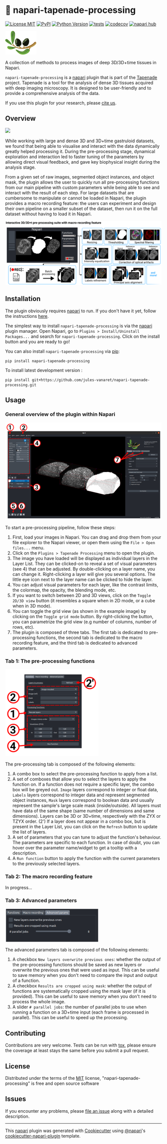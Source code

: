 # :herb: napari-tapenade-processing

[![License MIT](https://img.shields.io/pypi/l/napari-tapenade-processing.svg?color=green)](https://github.com/jules-vanaret/napari-tapenade-processing/raw/main/LICENSE)
[![PyPI](https://img.shields.io/pypi/v/napari-tapenade-processing.svg?color=green)](https://pypi.org/project/napari-tapenade-processing)
[![Python Version](https://img.shields.io/pypi/pyversions/napari-tapenade-processing.svg?color=green)](https://python.org)
[![tests](https://github.com/jules-vanaret/napari-tapenade-processing/workflows/tests/badge.svg)](https://github.com/jules-vanaret/napari-tapenade-processing/actions)
[![codecov](https://codecov.io/gh/jules-vanaret/napari-tapenade-processing/branch/main/graph/badge.svg)](https://codecov.io/gh/jules-vanaret/napari-tapenade-processing)
[![napari hub](https://img.shields.io/endpoint?url=https://api.napari-hub.org/shields/napari-tapenade-processing)](https://napari-hub.org/plugins/napari-tapenade-processing)

<img src="https://github.com/GuignardLab/tapenade/blob/main/imgs/tapenade3.png" width="100">

A collection of methods to process images of deep 3D/3D+time tissues in Napari.

`napari-tapenade-processing` is a [napari] plugin that is part of the [Tapenade](https://github.com/GuignardLab/tapenade) project. Tapenade is a tool for the analysis of dense 3D tissues acquired with deep imaging microscopy. It is designed to be user-friendly and to provide a comprehensive analysis of the data.

If you use this plugin for your research, please [cite us](https://github.com/GuignardLab/tapenade/blob/main/README.md#how-to-cite).

## Overview

<img src="https://github.com/GuignardLab/tapenade/blob/main/imgs/napari_preproc_demo.gif" width="100"/>

While working with large and dense 3D and 3D+time gastruloid datasets, we found that being able to visualise and interact with the data dynamically greatly helped processing it.
During the pre-processing stage, dynamical exploration and interaction led to faster tuning of the parameters by allowing direct visual feedback, and gave key biophysical insight during the analysis stage.

From a given set of raw images, segmented object instances, and object mask, the plugin allows the user to quickly run all pre-processing functions from our main pipeline with custom parameters while being able to see and interact with the result of each step. For large datasets that are cumbersome to manipulate or cannot be loaded in Napari, the plugin provides a macro recording feature: the users can experiment and design their own pipeline on a smaller subset of the dataset, then run it on the full dataset without having to load it in Napari.

<img src="imgs/Fig_Napari_preprocessing.png">

## Installation

The plugin obviously requires [napari] to run. If you don't have it yet, follow the instructions [here](https://napari.org/stable/tutorials/fundamentals/installation.html).

The simplest way to install `napari-tapenade-processing` is via the [napari] plugin manager. Open Napari, go to `Plugins > Install/Uninstall Packages...` and search for `napari-tapenade-processing`. Click on the install button and you are ready to go!

You can also install `napari-tapenade-processing` via [pip]:

    pip install napari-tapenade-processing

To install latest development version :

    pip install git+https://github.com/jules-vanaret/napari-tapenade-processing.git

## Usage

### General overview of the plugin within Napari

<img src="imgs/proc_0.png">

To start a pre-processing pipeline, follow these steps:

1. First, load your images in Napari. You can drag and drop them from your file explorer to the Napari viewer, or open them using the `File > Open files...` menu.
2. Click on the `Plugins > Tapenade Processing` menu to open the plugin.
3. The image you have loaded will be displayed as individual layers in the Layer List. They can be clicked-on to reveal a set of visual parameters (see 4) that can be adjusted. By double-clicking on a layer name, you can change it. Right-clicking a layer will give you several options. The little eye icon next to the layer name can be clicked to hide the layer.
4. You can adjust visual parameters for each layer, like the contrast limits, the colormap, the opacity, the blending mode, etc.
5. If you want to switch between 2D and 3D views, click on the `Toggle 2D/3D view` button (it resembles a square when in 2D mode, or a cube when in 3D mode).
6. You can toggle the grid view (as shown in the example image) by clicking on the `Toggle grid mode` button. By right-clicking the button, you can parametrize the grid view (e.g number of columns, number of rows, etc).
7. The plugin is composed of three tabs. The first tab is dedicated to pre-processing functions, the second tab is dedicated to the macro recording feature, and the third tab is dedicated to advanced parameters.

### Tab 1: The pre-processing functions

<img src="imgs/proc_1.png" width=300>

The pre-processing tab is composed of the following elements:

1. A combo box to select the pre-processing function to apply from a list.
2. A set of comboxes that allow you to select the layers to apply the function on. If a function does not require a specific layer, the combo box will be greyed out. `Image` layers correspond to integer or float data, `Labels` layers correspond to integer data and represent segmented object instances, `Mask` layers correspond to boolean data and usually represent the sample's large scale mask (inside/outside). All layers must have data of the same shape (same number of dimensions and same dimensions). Layers can be 3D or 3D+time, respectively with the ZYX or TZYX order.
(2') If a layer does not appear in a combo box, but is present in the Layer List, you can click on the `Refresh` button to update the list of layers.
3. A set of parameters that you can tune to adjust the function's behaviour. The parameters are specific to each function. In case of doubt, you can hover over the parameter name/widget to get a tooltip with a description.
4. A `Run function` button to apply the function with the current parameters to the previously selected layers.


### Tab 2: The macro recording feature

In progress...

### Tab 3: Advanced parameters

<img src="imgs/proc_2.png" width=300>

The advanced parameters tab is composed of the following elements:

1. A checkbox `New layers overwrite previous ones`: whether the output of the pre-processing functions should be saved as new layers or overwrite the previous ones that were used as input. This can be useful to save memory when you don't need to compare the input and output of a function.
2. A checkbox `Results are cropped using mask`: whether the output of functions are systematically cropped using the mask layer (if it is provided). This can be useful to save memory when you don't need to process the whole image.
3. A slider `# parallel jobs`: the number of parallel jobs to use when running a function on a 3D+time input (each frame is processed in parallel). This can be useful to speed up the processing.

## Contributing

Contributions are very welcome. Tests can be run with [tox], please ensure
the coverage at least stays the same before you submit a pull request.

## License

Distributed under the terms of the [MIT] license,
"napari-tapenade-processing" is free and open source software

## Issues

If you encounter any problems, please [file an issue] along with a detailed description.


----------------------------------

This [napari] plugin was generated with [Cookiecutter] using [@napari]'s [cookiecutter-napari-plugin] template.

[napari]: https://github.com/napari/napari
[Cookiecutter]: https://github.com/audreyr/cookiecutter
[@napari]: https://github.com/napari
[MIT]: http://opensource.org/licenses/MIT
[BSD-3]: http://opensource.org/licenses/BSD-3-Clause
[GNU GPL v3.0]: http://www.gnu.org/licenses/gpl-3.0.txt
[GNU LGPL v3.0]: http://www.gnu.org/licenses/lgpl-3.0.txt
[Apache Software License 2.0]: http://www.apache.org/licenses/LICENSE-2.0
[Mozilla Public License 2.0]: https://www.mozilla.org/media/MPL/2.0/index.txt
[cookiecutter-napari-plugin]: https://github.com/napari/cookiecutter-napari-plugin

[file an issue]: https://github.com/jules-vanaret/napari-tapenade-processing/issues

[napari]: https://github.com/napari/napari
[tox]: https://tox.readthedocs.io/en/latest/
[pip]: https://pypi.org/project/pip/
[PyPI]: https://pypi.org/
